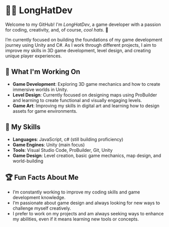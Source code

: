 # 👨‍💻 LongHatDev

Welcome to my GitHub! I'm *LongHatDev*, a game developer with a passion for coding, creativity, and, of course, *cool hats*. 🎩

I’m currently focused on building the foundations of my game development journey using Unity and C#. As I work through different projects, I aim to improve my skills in 3D game development, level design, and creating unique player experiences.

## 🚀 What I'm Working On

- **Game Development**: Exploring 3D game mechanics and how to create immersive worlds in Unity.
- **Level Design**: Currently focused on designing maps using ProBuilder and learning to create functional and visually engaging levels.
- **Game Art**: Improving my skills in digital art and learning how to design assets for game environments.

## 🧠 My Skills

- **Languages**: JavaScript, c# (still building proficiency)
- **Game Engines**: Unity (main focus)
- **Tools**: Visual Studio Code, ProBuilder, Git, Unity
- **Game Design**: Level creation, basic game mechanics, map design, and world-building

## 🏆 Fun Facts About Me

- I’m constantly working to improve my coding skills and game development knowledge.
- I’m passionate about game design and always looking for new ways to challenge myself creatively.
- I prefer to work on my projects and am always seeking ways to enhance my abilities, even if it means learning new tools or concepts.

